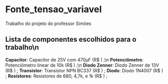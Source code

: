# Fonte_tensao_variavel

Trabalho do projeto do professor Simões

## Lista de componentes escolhidos para o trabalho\n
**Capacitor**: Capacitor de 25V com 470μF (R$ ) ;\n
**Potenciômetro**: Potenciômetro linear de 10k (R$ ) ;\n
**Diodo Zenner**: Diodo Zenner de 13V (R$ ) ;
**Transistor**: Transistor NPN BC337 (R$ ) ;
**Diodo**: Diodo 1N4007 (R$ ) ;
**Resistores**: Resistores de 680, 4,7k, e 1k (R$ ) ; 
